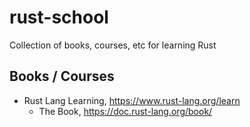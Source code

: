 # rust-school
Collection of books, courses, etc for learning Rust

## Books / Courses
- Rust Lang Learning, https://www.rust-lang.org/learn
    - The Book, https://doc.rust-lang.org/book/
